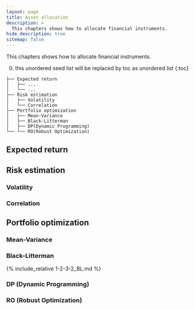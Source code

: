 ```yaml
---
layout: page
title: Asset allocation
description: >
  This chapters shows how to allocate financial instruments.
hide_description: true
sitemap: false
---
```


This chapters shows how to allocate financial instruments.

0. this unordered seed list will be replaced by toc as unordered list
{:toc}

~~~
├── Expected return
│   ├── ...
│   └── ...
├── Risk estimation
│   ├── Volatility
│   └── Correlation
├── Portfolio optimization
│   ├── Mean-Variance 
│   ├── Black-Litterman
│   ├── DP(Dynamic Programming)
└── └── RO(Robust Optimization)
~~~

## Expected return

## Risk estimation
  
### Volatility
  
### Correlation


## Portfolio optimization
  

### Mean-Variance 

### Black-Litterman

{% include_relative 1-2-3-2_BL.md %}

### DP (Dynamic Programming)

### RO (Robust Optimization)


<!--
[Latent Semantic Indexer][lsi]
 [lsi]: http://www.classifier-reborn.com/lsi
*[LSI]: Latent Semantic Indexer -->
